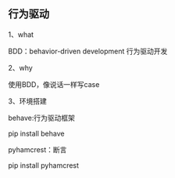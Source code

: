 ## 行为驱动

1、what

BDD：behavior-driven development  行为驱动开发

2、why

使用BDD，像说话一样写case

3、环境搭建

behave:行为驱动框架

pip install behave

pyhamcrest：断言

pip install pyhamcrest

